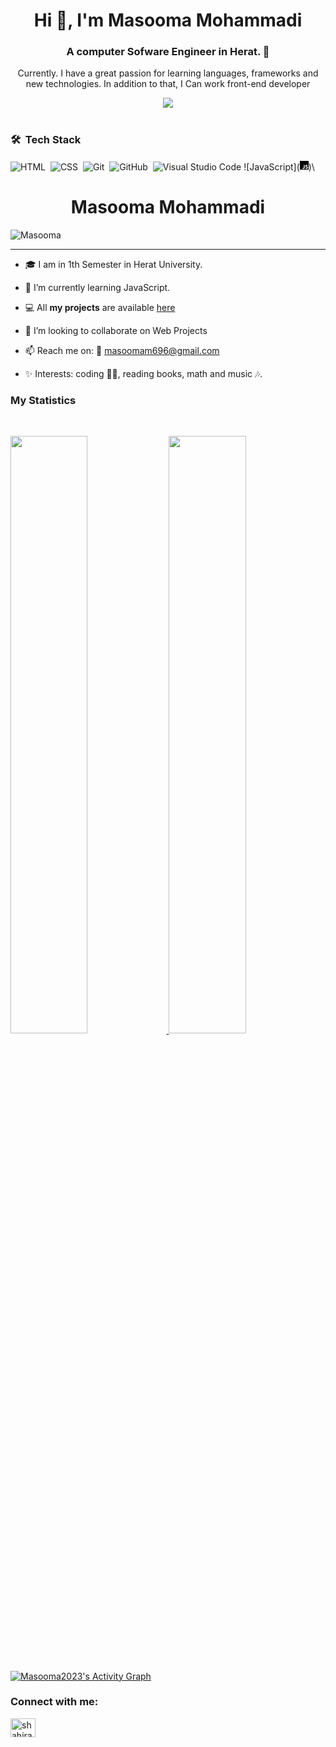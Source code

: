 <h1 align="center"> Hi 👋, I'm Masooma Mohammadi</h1>
<h3 align="center">A computer Sofware Engineer in Herat. 🤚</h3>

<p align="center">Currently. I have a great passion for learning languages, frameworks and new technologies. In addition to that, I Can work front-end developer </p>




<div align="center">
	<img src="https://media.giphy.com/media/f3iwJFOVOwuy7K6FFw/giphy.gif">

</div>
<br>

### 🛠 &nbsp;Tech Stack

![HTML](https://img.shields.io/badge/-HTML-05122A?style=flat&logo=HTML5)&nbsp;
![CSS](https://img.shields.io/badge/-CSS-05122A?style=flat&logo=CSS3&logoColor=1572B6)&nbsp;
![Git](https://img.shields.io/badge/-Git-05122A?style=flat&logo=git)&nbsp;
![GitHub](https://img.shields.io/badge/-GitHub-05122A?style=flat&logo=github)&nbsp;
![Visual Studio Code](https://img.shields.io/badge/-Visual%20Studio%20Code-05122A?style=flat&logo=visual-studio-code&logoColor=007ACC)
![JavaScript](<svg xmlns="http://www.w3.org/2000/svg" height="16" width="14" viewBox="0 0 448 512"><!--!Font Awesome Free 6.5.1 by @fontawesome - https://fontawesome.com License - https://fontawesome.com/license/free Copyright 2023 Fonticons, Inc.--><path d="M0 32v448h448V32H0zm243.8 349.4c0 43.6-25.6 63.5-62.9 63.5-33.7 0-53.2-17.4-63.2-38.5l34.3-20.7c6.6 11.7 12.6 21.6 27.1 21.6 13.8 0 22.6-5.4 22.6-26.5V237.7h42.1v143.7zm99.6 63.5c-39.1 0-64.4-18.6-76.7-43l34.3-19.8c9 14.7 20.8 25.6 41.5 25.6 17.4 0 28.6-8.7 28.6-20.8 0-14.4-11.4-19.5-30.7-28l-10.5-4.5c-30.4-12.9-50.5-29.2-50.5-63.5 0-31.6 24.1-55.6 61.6-55.6 26.8 0 46 9.3 59.8 33.7L368 290c-7.2-12.9-15-18-27.1-18-12.3 0-20.1 7.8-20.1 18 0 12.6 7.8 17.7 25.9 25.6l10.5 4.5c35.8 15.3 55.9 31 55.9 66.2 0 37.8-29.8 58.6-69.7 58.6z"/></svg>)\


<h1 align="center">Masooma Mohammadi</h1>

<p align="left"> <img src="https://komarev.com/ghpvc/?username=Masooma2023&label=Profile%20views&color=1c1c1c&style=flat" alt="Masooma" /> </p>

---

- 🎓 I am in 1th Semester in Herat University.
  
- 🌱 I’m currently learning JavaScript.

- 💻 All **my projects** are available [here](https://github.com/Masooma2023)

- 👯 I’m looking to collaborate on Web Projects

- 📫 Reach me on: 📧 masoomam696@gmail.com

- ✨ Interests: coding 👩‍💻, reading books, math and music 🎶.




### My Statistics

<br/>
<p align="left">
  <a href="https://github.com/Masooma2023/">
  <img width="49.5%" src="https://github-readme-stats.vercel.app/api?username=Masooma2023&show_icons=true&theme=algolia&hide_border=true" />
    <img width="49.5%" src="https://github-readme-streak-stats.herokuapp.com/?user=Masooma2023&theme=algolia&hide_border=true" />
  </a>
</p>
<br>


[![Masooma2023's Activity Graph](https://activity-graph.herokuapp.com/graph?username=Masooma2023&custom_title=Mahdi%27s%20Contribution%20Graph&theme=react-dark&hide_border=true&line=d1a01f&point=c58545)](https://github.com/Masooma2023/)

<h3 align="left">Connect with me:</h3>
<p align="left">

<a href="https://www.linkedin.com/in/sayeed-mahdi-mousavi-7b4284200" target="blank"><img align="center" src="https://cdn.jsdelivr.net/npm/simple-icons@3.0.1/icons/linkedin.svg" alt="shahira" height="30" width="40" /></a>
</p>


</div>
</p>



